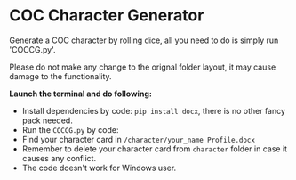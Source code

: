 # COC Character Generator
 Generate a COC character by rolling dice, all you need to do is simply run 'COCCG.py'.

 Please do not make any change to the orignal folder layout, it may cause damage to the functionality.

 **Launch the terminal and do following:**
 - Install dependencies by code: `pip install docx`, there is no other fancy pack needed.
 - Run the `COCCG.py` by code:
 - Find your character card in `/character/your_name Profile.docx`
 - Remember to delete your character card from `character` folder in case it causes any conflict.
 - The code doesn't work for Windows user.


